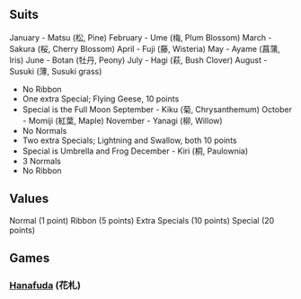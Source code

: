 ## Suits
January - Matsu (松, Pine)
February - Ume (梅, Plum Blossom)
March - Sakura (桜, Cherry Blossom)
April - Fuji (藤, Wisteria)
May - Ayame (菖蒲, Iris)
June - Botan (牡丹, Peony)
July - Hagi (萩, Bush Clover)
August - Susuki (薄, Susuki grass)
- No Ribbon 
- One extra Special; Flying Geese, 10 points
- Special is the Full Moon
September - Kiku (菊, Chrysanthemum)
October - Momiji (紅葉, Maple)
November - Yanagi (柳, Willow)
- No Normals
- Two extra Specials; Lightning and Swallow, both 10 points
- Special is Umbrella and Frog
December - Kiri (桐, Paulownia)
- 3 Normals
- No Ribbon
## Values
Normal (1 point)
Ribbon (5 points)
Extra Specials (10 points)
Special (20 points)
## Games
### [Hanafuda](https://en.wikipedia.org/wiki/Hanafuda) (花札)